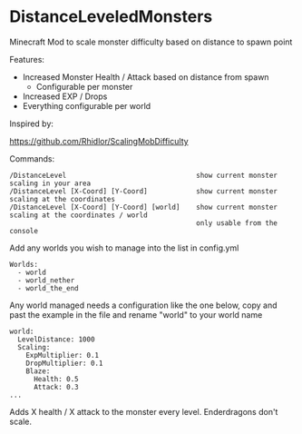 # DistanceLeveledMonsters

Minecraft Mod to scale monster difficulty based on distance to spawn point

Features:

* Increased Monster Health / Attack based on distance from spawn
	* Configurable per monster
* Increased EXP / Drops
* Everything configurable per world

Inspired by:

https://github.com/Rhidlor/ScalingMobDifficulty


Commands:

```
/DistanceLevel                                show current monster scaling in your area
/DistanceLevel [X-Coord] [Y-Coord]            show current monster scaling at the coordinates
/DistanceLevel [X-Coord] [Y-Coord] [world]    show current monster scaling at the coordinates / world
                                              only usable from the console
```

Add any worlds you wish to manage into the list in config.yml

```
Worlds:
  - world
  - world_nether
  - world_the_end
```

Any world managed needs a configuration like the one below, copy and past the example in the file and rename "world" to your world name

```
world:
  LevelDistance: 1000
  Scaling:
    ExpMultiplier: 0.1
    DropMultiplier: 0.1
    Blaze:
      Health: 0.5
      Attack: 0.3
...
```

Adds X health / X attack to the monster every level. 
Enderdragons don't scale.